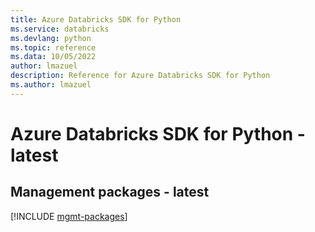 ```yaml
---
title: Azure Databricks SDK for Python
ms.service: databricks
ms.devlang: python
ms.topic: reference
ms.data: 10/05/2022
author: lmazuel
description: Reference for Azure Databricks SDK for Python
ms.author: lmazuel
---
```

# Azure Databricks SDK for Python - latest

## Management packages - latest
[!INCLUDE [mgmt-packages](databricks-mgmt-index.md)]